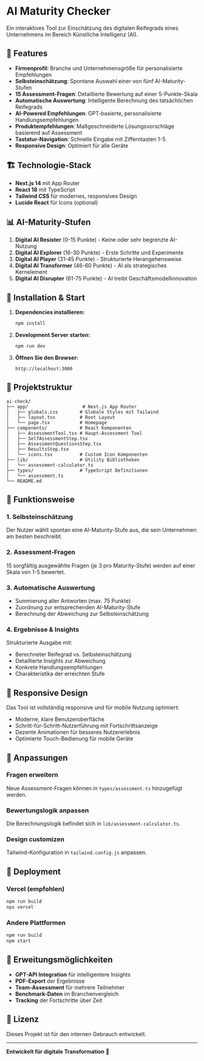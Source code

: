 # AI Maturity Checker

Ein interaktives Tool zur Einschätzung des digitalen Reifegrads eines Unternehmens im Bereich Künstliche Intelligenz (AI).

## 🚀 Features

- **Firmenprofil**: Branche und Unternehmensgröße für personalisierte Empfehlungen
- **Selbsteinschätzung**: Spontane Auswahl einer von fünf AI-Maturity-Stufen
- **15 Assessment-Fragen**: Detaillierte Bewertung auf einer 5-Punkte-Skala
- **Automatische Auswertung**: Intelligente Berechnung des tatsächlichen Reifegrads
- **AI-Powered Empfehlungen**: GPT-basierte, personalisierte Handlungsempfehlungen
- **Produktempfehlungen**: Maßgeschneiderte Lösungsvorschläge basierend auf Assessment
- **Tastatur-Navigation**: Schnelle Eingabe mit Zifferntasten 1-5
- **Responsive Design**: Optimiert für alle Geräte

## 🏗️ Technologie-Stack

- **Next.js 14** mit App Router
- **React 18** mit TypeScript
- **Tailwind CSS** für modernes, responsives Design
- **Lucide React** für Icons (optional)

## 📊 AI-Maturity-Stufen

1. **Digital AI Resister** (0-15 Punkte) - Keine oder sehr begrenzte AI-Nutzung
2. **Digital AI Explorer** (16-30 Punkte) - Erste Schritte und Experimente
3. **Digital AI Player** (31-45 Punkte) - Strukturierte Herangehensweise
4. **Digital AI Transformer** (46-60 Punkte) - AI als strategisches Kernelement
5. **Digital AI Disrupter** (61-75 Punkte) - AI treibt Geschäftsmodellinnovation

## 🚦 Installation & Start

1. **Dependencies installieren:**

   ```bash
   npm install
   ```

2. **Development Server starten:**

   ```bash
   npm run dev
   ```

3. **Öffnen Sie den Browser:**
   ```
   http://localhost:3000
   ```

## 📁 Projektstruktur

```
ai-check/
├── app/                    # Next.js App Router
│   ├── globals.css        # Globale Styles mit Tailwind
│   ├── layout.tsx         # Root Layout
│   └── page.tsx           # Homepage
├── components/            # React Komponenten
│   ├── AssessmentTool.tsx # Haupt-Assessment Tool
│   ├── SelfAssessmentStep.tsx
│   ├── AssessmentQuestionsStep.tsx
│   ├── ResultsStep.tsx
│   └── icons.tsx          # Custom Icon Komponenten
├── lib/                   # Utility Bibliotheken
│   └── assessment-calculator.ts
├── types/                 # TypeScript Definitionen
│   └── assessment.ts
└── README.md
```

## 🎯 Funktionsweise

### 1. Selbsteinschätzung

Der Nutzer wählt spontan eine AI-Maturity-Stufe aus, die sein Unternehmen am besten beschreibt.

### 2. Assessment-Fragen

15 sorgfältig ausgewählte Fragen (je 3 pro Maturity-Stufe) werden auf einer Skala von 1-5 bewertet.

### 3. Automatische Auswertung

- Summierung aller Antworten (max. 75 Punkte)
- Zuordnung zur entsprechenden AI-Maturity-Stufe
- Berechnung der Abweichung zur Selbsteinschätzung

### 4. Ergebnisse & Insights

Strukturierte Ausgabe mit:

- Berechneter Reifegrad vs. Selbsteinschätzung
- Detaillierte Insights zur Abweichung
- Konkrete Handlungsempfehlungen
- Charakteristika der erreichten Stufe

## 📱 Responsive Design

Das Tool ist vollständig responsive und für mobile Nutzung optimiert:

- Moderne, klare Benutzeroberfläche
- Schritt-für-Schritt-Nutzerführung mit Fortschrittsanzeige
- Dezente Animationen für besseres Nutzererlebnis
- Optimierte Touch-Bedienung für mobile Geräte

## 🔧 Anpassungen

### Fragen erweitern

Neue Assessment-Fragen können in `types/assessment.ts` hinzugefügt werden.

### Bewertungslogik anpassen

Die Berechnungslogik befindet sich in `lib/assessment-calculator.ts`.

### Design customizen

Tailwind-Konfiguration in `tailwind.config.js` anpassen.

## 🚀 Deployment

### Vercel (empfohlen)

```bash
npm run build
npx vercel
```

### Andere Plattformen

```bash
npm run build
npm start
```

## 🔮 Erweitungsmöglichkeiten

- **GPT-API Integration** für intelligentere Insights
- **PDF-Export** der Ergebnisse
- **Team-Assessment** für mehrere Teilnehmer
- **Benchmark-Daten** im Branchenvergleich
- **Tracking** der Fortschritte über Zeit

## 📄 Lizenz

Dieses Projekt ist für den internen Gebrauch entwickelt.

---

**Entwickelt für digitale Transformation** 🤖
